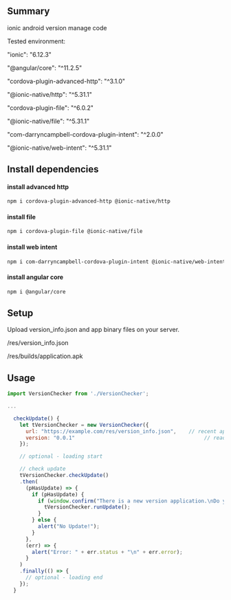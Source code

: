 ## Summary
ionic android version manage code

Tested environment:

"ionic": "6.12.3"

"@angular/core": "^11.2.5"

"cordova-plugin-advanced-http": "^3.1.0"

"@ionic-native/http": "^5.31.1"

"cordova-plugin-file": "^6.0.2"

"@ionic-native/file": "^5.31.1"

"com-darryncampbell-cordova-plugin-intent": "^2.0.0"

"@ionic-native/web-intent": "^5.31.1"


## Install dependencies
#### install advanced http
```bash
npm i cordova-plugin-advanced-http @ionic-native/http
```
#### install file
```bash
npm i cordova-plugin-file @ionic-native/file
```
#### install web intent
```bash
npm i com-darryncampbell-cordova-plugin-intent @ionic-native/web-intent
```
#### install angular core
```bash
npm i @angular/core
```

## Setup
Upload version_info.json and app binary files on your server.

/res/version_info.json

/res/builds/application.apk


## Usage
```javascript
import VersionChecker from './VersionChecker';

...

  checkUpdate() {
    let tVersionChecker = new VersionChecker({
      url: "https://example.com/res/version_info.json",    // recent app version info
      version: "0.0.1"                                          // read current app version
    });

    // optional - loading start

    // check update
    tVersionChecker.checkUpdate()
    .then(
      (pHasUpdate) => {
        if (pHasUpdate) {
          if (window.confirm("There is a new version application.\nDo you want to install an update?")) {
            tVersionChecker.runUpdate();
          }
        } else {
          alert("No Update!");
        }
      }, 
      (err) => {
        alert("Error: " + err.status + "\n" + err.error);
      }
    )
    .finally(() => {
      // optional - loading end
    });
  }
```